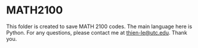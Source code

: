 # MATH2100
This folder is created to save MATH 2100 codes.
The main language here is Python.
For any questions, please contact me at thien-le@utc.edu.
Thank you.


